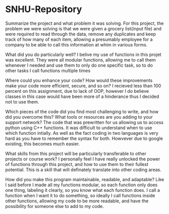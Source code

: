 # SNHU-Repository
Summarize the project and what problem it was solving.
For this project, the problem we were solving is that we were given a grocery list(input file) and were required to read through the data, remove any duplicates and keep track of how many of each item, allowing a presumably employee for a company to be able to call this information at whim in various forms.

What did you do particularly well?
I belive my use of functions in this projet was excellent. They were all modular functions, allowing me to call them whenever I needed and use them to only do one specific task, so to do other tasks I call functions multiple times

Where could you enhance your code? How would these improvements make your code more efficient, secure, and so on?
I recieved less than 100 percent on this assignment, due to lack of OOP, however I do believe classes in this case would have been more of a hinderance thus I decided not to use them.

Which pieces of the code did you find most challenging to write, and how did you overcome this? What tools or resources are you adding to your support network?
The code that was prewritten for us allowing us to access python using C++ functions. It was difficult to understand when to use which function intially. As well as the fact coding in two languages is very hard as you have to remember the syntax for both. Howvever due to google existing, this becomes much easier.

What skills from this project will be particularly transferable to other projects or course work?
I personally feel I have really unlocked the power of functions through this project, and how to use them to their fullest potential. This is a skill that will definately  translate into other coding areas.

How did you make this program maintainable, readable, and adaptable?
Like I said before I made all my functions modular, so each function only does one thing, labeling it clearly, so you know what each function does. I call a function when I want it to do something, so ideally I call functions inside other functions, allowing my code to be more readable, and have the possibility for someone else to add to my code.
